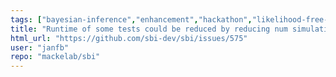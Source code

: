 ```yaml
---
tags: ["bayesian-inference","enhancement","hackathon","likelihood-free-inference","machine-learning","parameter-estimation","pytorch","simulation-based-inference"]
title: "Runtime of some tests could be reduced by reducing num simulations"
html_url: "https://github.com/sbi-dev/sbi/issues/575"
user: "janfb"
repo: "mackelab/sbi"
---
```


